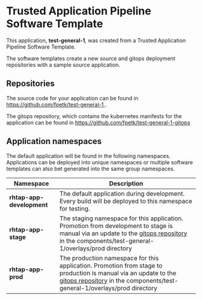 # Trusted Application Pipeline Software Template

This application, **test-general-1**, was created from a Trusted Application Pipeline Software Template.

The software templates create a new source and gitops deployment repositories with a sample source application. 

## Repositories

The source code for your application can be found in [https://github.com/fpetk/test-general-1 ](https://github.com/fpetk/test-general-1 ).
 
The gitops repository, which contains the kubernetes manifests for the application can be found in 
[https://github.com/fpetk/test-general-1-gitops ](https://github.com/fpetk/test-general-1-gitops ) 

## Application namespaces 

The default application will be found in the following namespaces. Applications can be deployed into unique namespaces or multiple software templates can also bet generated into the same group namespaces.  

|  Namespace   |  Description   |  
| -------- | -------- |   
| **rhtap-app-development** | The default application during development. Every build will be deployed to this namespace for testing. | 
| **rhtap-app-stage** | The staging namespace for this application. Promotion from development to stage is manual via an update to the [gitops repository](https://github.com/fpetk/test-general-1-gitops ) in the components/test-general-1/overlays/prod directory |  
| **rhtap-app-prod** | The production namespace for this application. Promotion from stage to production is manual via an update to the [gitops repository](https://github.com/fpetk/test-general-1-gitops ) in the components/test-general-1/overlays/prod directory | 